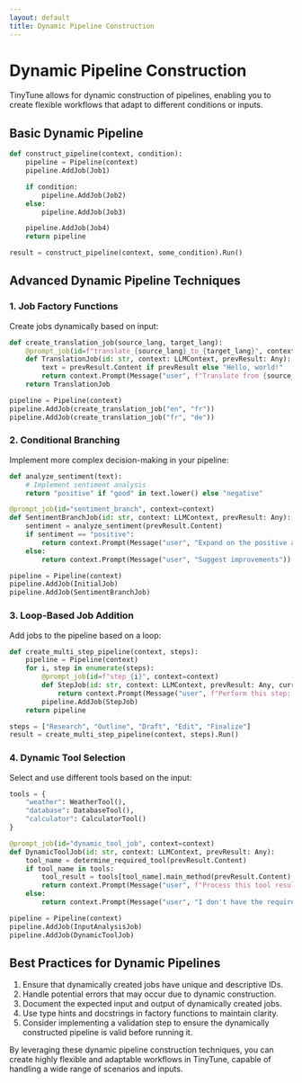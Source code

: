 ```yaml
---
layout: default
title: Dynamic Pipeline Construction
---
```


# Dynamic Pipeline Construction

TinyTune allows for dynamic construction of pipelines, enabling you to create flexible workflows that adapt to different conditions or inputs.

## Basic Dynamic Pipeline

```python
def construct_pipeline(context, condition):
    pipeline = Pipeline(context)
    pipeline.AddJob(Job1)

    if condition:
        pipeline.AddJob(Job2)
    else:
        pipeline.AddJob(Job3)

    pipeline.AddJob(Job4)
    return pipeline

result = construct_pipeline(context, some_condition).Run()
```

## Advanced Dynamic Pipeline Techniques

### 1. Job Factory Functions

Create jobs dynamically based on input:

```python
def create_translation_job(source_lang, target_lang):
    @prompt_job(id=f"translate_{source_lang}_to_{target_lang}", context=translation_context)
    def TranslationJob(id: str, context: LLMContext, prevResult: Any):
        text = prevResult.Content if prevResult else "Hello, world!"
        return context.Prompt(Message("user", f"Translate from {source_lang} to {target_lang}: {text}")).Run().Messages[-1]
    return TranslationJob

pipeline = Pipeline(context)
pipeline.AddJob(create_translation_job("en", "fr"))
pipeline.AddJob(create_translation_job("fr", "de"))
```

### 2. Conditional Branching

Implement more complex decision-making in your pipeline:

```python
def analyze_sentiment(text):
    # Implement sentiment analysis
    return "positive" if "good" in text.lower() else "negative"

@prompt_job(id="sentiment_branch", context=context)
def SentimentBranchJob(id: str, context: LLMContext, prevResult: Any):
    sentiment = analyze_sentiment(prevResult.Content)
    if sentiment == "positive":
        return context.Prompt(Message("user", "Expand on the positive aspects")).Run().Messages[-1]
    else:
        return context.Prompt(Message("user", "Suggest improvements")).Run().Messages[-1]

pipeline = Pipeline(context)
pipeline.AddJob(InitialJob)
pipeline.AddJob(SentimentBranchJob)
```

### 3. Loop-Based Job Addition

Add jobs to the pipeline based on a loop:

```python
def create_multi_step_pipeline(context, steps):
    pipeline = Pipeline(context)
    for i, step in enumerate(steps):
        @prompt_job(id=f"step_{i}", context=context)
        def StepJob(id: str, context: LLMContext, prevResult: Any, current_step=step):
            return context.Prompt(Message("user", f"Perform this step: {current_step}")).Run().Messages[-1]
        pipeline.AddJob(StepJob)
    return pipeline

steps = ["Research", "Outline", "Draft", "Edit", "Finalize"]
result = create_multi_step_pipeline(context, steps).Run()
```

### 4. Dynamic Tool Selection

Select and use different tools based on the input:

```python
tools = {
    "weather": WeatherTool(),
    "database": DatabaseTool(),
    "calculator": CalculatorTool()
}

@prompt_job(id="dynamic_tool_job", context=context)
def DynamicToolJob(id: str, context: LLMContext, prevResult: Any):
    tool_name = determine_required_tool(prevResult.Content)
    if tool_name in tools:
        tool_result = tools[tool_name].main_method(prevResult.Content)
        return context.Prompt(Message("user", f"Process this tool result: {tool_result}")).Run().Messages[-1]
    else:
        return context.Prompt(Message("user", "I don't have the required tool for this task.")).Run().Messages[-1]

pipeline = Pipeline(context)
pipeline.AddJob(InputAnalysisJob)
pipeline.AddJob(DynamicToolJob)
```

## Best Practices for Dynamic Pipelines

1. Ensure that dynamically created jobs have unique and descriptive IDs.
2. Handle potential errors that may occur due to dynamic construction.
3. Document the expected input and output of dynamically created jobs.
4. Use type hints and docstrings in factory functions to maintain clarity.
5. Consider implementing a validation step to ensure the dynamically constructed pipeline is valid before running it.

By leveraging these dynamic pipeline construction techniques, you can create highly flexible and adaptable workflows in TinyTune, capable of handling a wide range of scenarios and inputs.
